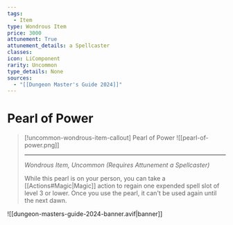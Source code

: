 ```yaml
---
tags:
  - Item
type: Wondrous Item
price: 3000
attunement: True
attunement_details: a Spellcaster
classes:
icon: LiComponent
rarity: Uncommon
type_details: None
sources: 
  - "[[Dungeon Master's Guide 2024]]"
---
```

# Pearl of Power
>[!uncommon-wondrous-item-callout] Pearl of Power
>![[pearl-of-power.png]]
>
>---
>_Wondrous Item, Uncommon (Requires Attunement a Spellcaster)_
>
>While this pearl is on your person, you can take a [[Actions#Magic\|Magic]] action to regain one expended spell slot of level 3 or lower. Once you use the pearl, it can't be used again until the next dawn.
>


![[dungeon-masters-guide-2024-banner.avif|banner]]